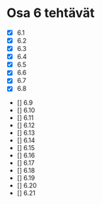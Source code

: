 # Osa 6 tehtävät

- [x] 6.1
- [x] 6.2
- [x] 6.3
- [x] 6.4
- [x] 6.5
- [x] 6.6
- [x] 6.7
- [x] 6.8
- [] 6.9
- [] 6.10
- [] 6.11
- [] 6.12
- [] 6.13
- [] 6.14
- [] 6.15
- [] 6.16
- [] 6.17
- [] 6.18
- [] 6.19
- [] 6.20
- [] 6.21
